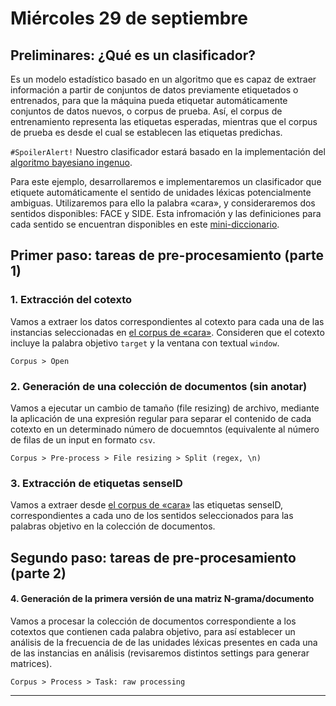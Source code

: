 # Miércoles 29 de septiembre
## Preliminares: ¿Qué es un clasificador?

Es un modelo estadístico basado en un algoritmo que es capaz de extraer información a partir de conjuntos de datos previamente etiquetados o entrenados, para que la máquina pueda etiquetar automáticamente conjuntos de datos nuevos, o corpus de prueba. Así, el corpus de entrenamiento representa las etiquetas esperadas, mientras que el corpus de prueba es desde el cual se establecen las etiquetas predichas. 

`#SpoilerAlert!` Nuestro clasificador estará basado en la implementación del [algoritmo bayesiano ingenuo](https://es.wikipedia.org/wiki/Clasificador_bayesiano_ingenuo).

Para este ejemplo, desarrollaremos e implementaremos un clasificador que etiquete automáticamente el sentido de unidades léxicas potencialmente ambiguas. Utilizaremos para ello la palabra «cara», y consideraremos dos sentidos disponibles: FACE y SIDE. Esta infromación y las definiciones para cada sentido se encuentran disponibles en este [mini-diccionario](cara-data/cara-minidir.csv). 

## Primer paso: tareas de pre-procesamiento (parte 1)

### 1. Extracción del cotexto
Vamos a extraer los datos correspondientes al cotexto para cada una de las instancias seleccionadas en [el corpus de «cara»](cara-data/cara-corpus.txt). Consideren que el cotexto incluye la palabra objetivo `target` y la ventana con textual `window`.
````
Corpus > Open 
````

### 2. Generación de una colección de documentos (sin anotar)
Vamos a ejecutar un cambio de tamaño (file resizing) de archivo, mediante la aplicación de una expresión regular para separar el contenido de cada cotexto en un determinado número de docuemntos (equivalente al número de filas de un input en formato `csv`.
````
Corpus > Pre-process > File resizing > Split (regex, \n)
````

### 3. Extracción de etiquetas senseID
Vamos a extraer desde [el corpus de «cara»](cara-data/cara-corpus.txt) las etiquetas senseID, correspondientes a cada uno de los sentidos seleccionados para las palabras objetivo en la colección de documentos.

## Segundo paso: tareas de pre-procesamiento (parte 2)

#### 4. Generación de la primera versión de una matriz N-grama/documento
Vamos a procesar la colección de documentos correspondiente a los cotextos que contienen cada palabra objetivo, para así establecer un análisis de la frecuencia de  de las unidades léxicas presentes en cada una de las instancias en análisis (revisaremos distintos settings para generar matrices).
````
Corpus > Process > Task: raw processing
````
----

